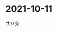 # 2021-10-11

共 0 条

<!-- BEGIN WEIBO -->
<!-- 最后更新时间 Mon Oct 11 2021 04:10:53 GMT+0800 (China Standard Time) -->

<!-- END WEIBO -->
